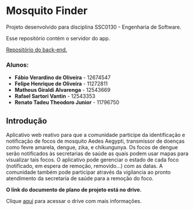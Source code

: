 # Mosquito Finder

Projeto desenvolvido para disciplina SSC0130 - Engenharia de Software.

Esse repositório contém o servidor do app.

[Repositório do back-end.](https://github.com/verardino/mosquito-finder-server)

### Alunos:
*  **Fábio Verardino de Oliveira** - 12674547
*  **Felipe Henrique de Oliveira** - 11272811
*  **Matheus Giraldi Alvarenga** - 12543669
*  **Rafael Sartori Vantin** - 12543353
*  **Renato Tadeu Theodoro Junior** - 11796750

## Introdução

Aplicativo web reativo para que a comunidade participe da identificação e notificação de focos de mosquito Aedes Aegypti, transmissor de doenças como fevre amarela, dengue, zika, e chikungunya. Os focos de dengue serão notificados às secretarias de saúde as quais podem usar mapas para visualizar tais focos. O aplicativo pode gerenciar o estado de cada foco (notificado, em espera de remoção, removido...) com as datas. A comunidade também pode participar através da vigilancia ao pronto atendimento da secretaria de saúde para a remoção do foco.

**O link do documento de plano de projeto está no drive.**

Clique [aqui](https://drive.google.com/drive/folders/1lynzmbTl1w2h5wqSLcMebcKa_uTbZa51?usp=sharing) para acessar o drive com mais informações.

